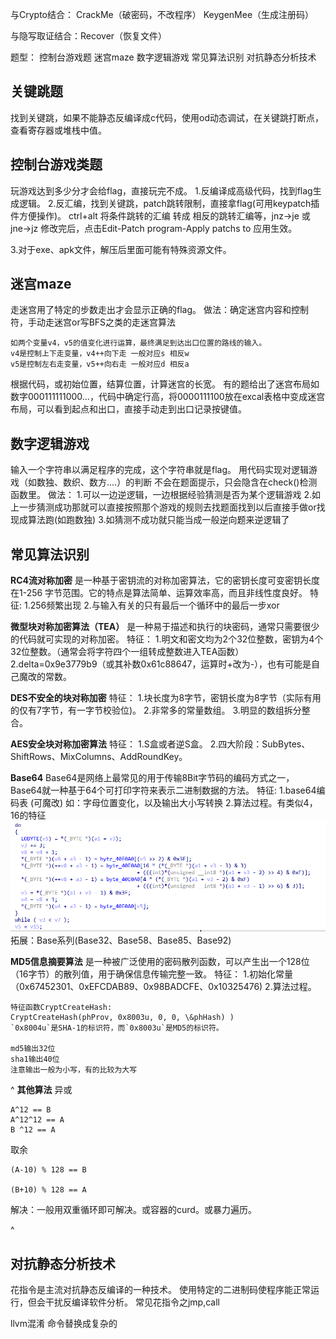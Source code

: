 与Crypto结合：
CrackMe（破密码，不改程序）
KeygenMee（生成注册码）

与隐写取证结合：Recover（恢复文件）

题型：
控制台游戏题
迷宫maze
数字逻辑游戏
常见算法识别
对抗静态分析技术

## **关键跳题**
找到关键跳，如果不能静态反编译成c代码，使用od动态调试，在关键跳打断点，查看寄存器或堆栈中值。

## **控制台游戏类题**
玩游戏达到多少分才会给flag，直接玩完不成。
1.反编译成高级代码，找到flag生成逻辑。
2.反汇编，找到关键跳，patch跳转限制，直接拿flag(可用keypatch插件方便操作)。
ctrl+alt 将条件跳转的汇编 转成 相反的跳转汇编等，jnz->je 或jne->jz
修改完后，点击Edit-Patch program-Apply patchs to 应用生效。

3.对于exe、apk文件，解压后里面可能有特殊资源文件。

## **迷宫maze**
走迷宫用了特定的步数走出才会显示正确的flag。
做法：确定迷宫内容和控制符，手动走迷宫or写BFS之类的走迷宫算法
```
如两个变量v4，v5的值变化进行运算，最终满足到达出口位置的路线的输入。
v4是控制上下走变量，v4++向下走 一般对应s 相反w
v5是控制左右走变量，v5++向右走 一般对应d 相反a
```
根据代码，或初始位置，结算位置，计算迷宫的长宽。
有的题给出了迷宫布局如数字000111111000...，代码中确定行高，将0000111100放在excal表格中变成迷宫布局，可以看到起点和出口，直接手动走到出口记录按键值。

## **数字逻辑游戏**
输入一个字符串以满足程序的完成，这个字符串就是flag。
用代码实现对逻辑游戏（如数独、数织、数方....）的判断
不会在题面提示，只会隐含在check()检测函数里。
做法：
1.可以一边逆逻辑，一边根据经验猜测是否为某个逻辑游戏
2.如上一步猜测成功那就可以直接按照那个游戏的规则去找题面找到以后直接手做or找现成算法跑(如跑数独)
3.如猜测不成功就只能当成一般逆向题来逆逻辑了

## **常见算法识别**
**RC4流对称加密**
是一种基于密钥流的对称加密算法，它的密钥长度可变密钥长度在1-256 字节范围。它的特点是算法简单、运算效率高，而且非线性度良好。
特征:
1.256频繁出现
2.与输入有关的只有最后一个循环中的最后一步xor


**微型块对称加密算法（TEA）**
是一种易于描述和执行的块密码，通常只需要很少的代码就可实现的对称加密。
特征：
1.明文和密文均为2个32位整数，密钥为4个32位整数。（通常会将字符四个一组转成整数进入TEA函数）2.delta=0x9e3779b9（或其补数0x61c88647，运算时+改为-），也有可能是自己魔改的常数。


**DES不安全的块对称加密**
特征：
1.块长度为8字节，密钥长度为8字节（实际有用的仅有7字节，有一字节校验位)。
2.非常多的常量数组。
3.明显的数组拆分整合。

**AES安全块对称加密算法**
特征：
1.S盒或者逆S盒。
2.四大阶段：SubBytes、ShiftRows、MixColumns、AddRoundKey。

**Base64**
Base64是网络上最常见的用于传输8Bit字节码的编码方式之一，Base64就一种基于64个可打印字符来表示二进制数据的方法。
特征:
1.base64编码表 (可魔改) 如：字母位置变化，以及输出大小写转换
2.算法过程。有类似4，16的特征
![](.topwrite/assets/image_1732517240476.png)
拓展：Base系列(Base32、Base58、Base85、Base92)

**MD5信息摘要算法**
是一种被广泛使用的密码散列函数，可以产生出一个128位（16字节）的散列值，用于确保信息传输完整一致。
特征：
1.初始化常量（0x67452301、0xEFCDAB89、0x98BADCFE、0x10325476)
2.算法过程。
```
特征函数CryptCreateHash:
CryptCreateHash(phProv, 0x8003u, 0, 0, \&phHash) )
`0x8004u`是SHA-1的标识符，而`0x8003u`是MD5的标识符。

md5输出32位
sha1输出40位
注意输出一般为小写，有的比较为大写
```

^
**其他算法**
异或
```
A^12 == B
A^12^12 == A
B ^12 == A
```
取余
```
(A-10) % 128 == B

(B+10) % 128 == A
```

解决：一般用双重循环即可解决。或容器的curd。或暴力遍历。

^
## **对抗静态分析技术**

花指令是主流对抗静态反编译的一种技术。
使用特定的二进制码使程序能正常运行，但会干扰反编译软件分析。
常见花指令之jmp,call

llvm混淆
命令替换成复杂的

